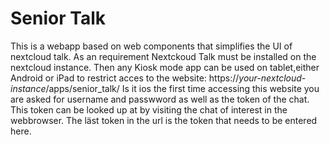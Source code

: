 Senior Talk
===
This is a webapp based on web components that simplifies the UI of nextcloud talk.
As an requirement Nextckoud Talk must be installed on the nextcloud instance.
Then any Kiosk mode app can be used on tablet,either Android or iPad to restrict acces to the website:
https://*your-nextcloud-instance*/apps/senior_talk/
Is it ios the first time accessing this website you are asked for username and passwword as well as the token of the chat. This token can be looked up at by visiting the chat of interest in the webbrowser. The läst token in the url is the token that needs to be entered here.
